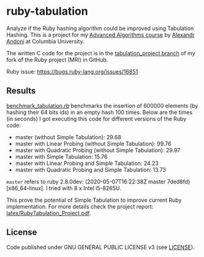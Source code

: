# ruby-tabulation

Analyze if the Ruby hashing algorithm could be improved using Tabulation Hashing.
This is a project for my [Advanced Algorithms course](http://www.cs.columbia.edu/~andoni/advancedS20/index.html) by [Alexandr Andoni](http://www.cs.columbia.edu/~andoni) at Columbia University.

The written C code for the project is in the [tabulation_project branch](https://github.com/Ana06/ruby/compare/master...Ana06:tabulation_project) of my fork of the Ruby project (MRI) in GitHub.

Ruby issue: https://bugs.ruby-lang.org/issues/16851

## Results

[benchmark_tabulation.rb](benchmark_tabulation.rb) benchmarks the insertion of 600000 elements (by hashing their 64 bits ids) in an empty hash 100 times.
Below are the times (in seconds) I got executing this code for different versions of the Ruby code:

- master (without Simple Tabulation): 29.68
- master with Linear Probing (without Simple Tabulation): 99.76
- master with Quadratic Probing (without Simple Tabulation): 29.97
- master with Simple Tabulation: 15.76
- master with Linear Probing and Simple Tabulation: 24.23
- master with Quadratic Probing and Simple Tabulation: 13.73

`master` refers to ruby 2.8.0dev:
(2020-05-07T16:22:38Z master 7ded8fd) [x86_64-linux].
I tried with 8 x Intel i5-8265U.

This prove the potential of Simple Tabulation to improve current Ruby implementation.
For more details check the project report: [latex/RubyTabulation_Project.pdf](latex/RubyTabulation_Project.pdf).


## License

Code published under GNU GENERAL PUBLIC LICENSE v3 (see [LICENSE](LICENSE)).

